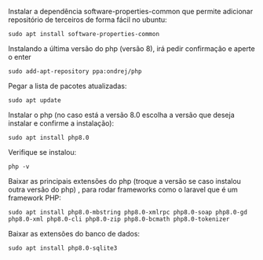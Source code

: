 Instalar a dependência software-properties-common que permite adicionar repositório de terceiros de forma fácil no ubuntu:
~~~
sudo apt install software-properties-common
~~~

Instalando a última versão do php (versão 8), irá pedir confirmação e aperte o enter
~~~
sudo add-apt-repository ppa:ondrej/php
~~~

Pegar a lista de pacotes atualizadas:
~~~
sudo apt update
~~~

Instalar o php (no caso está a versão 8.0 escolha a versão que deseja instalar e confirme a instalação):
~~~
sudo apt install php8.0
~~~

Verifique se instalou:
~~~
php -v
~~~

Baixar as principais extensões do php (troque a versão se caso instalou outra versão do php) , para rodar frameworks como o laravel que é um framework PHP:
~~~
sudo apt install php8.0-mbstring php8.0-xmlrpc php8.0-soap php8.0-gd php8.0-xml php8.0-cli php8.0-zip php8.0-bcmath php8.0-tokenizer
~~~

Baixar as extensões do banco de dados:
~~~
sudo apt install php8.0-sqlite3
~~~


